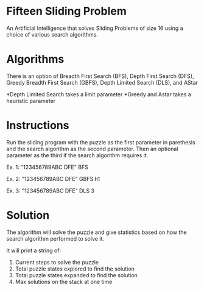 # Fifteen Sliding Problem
An Artificial Intelligence that solves Sliding Problems of size 16 using a choice of various search algorithms.

# Algorithms
There is an option of Breadth First Search (BFS), Depth First Search (DFS), Greedy Breadth First Search (GBFS), Depth Limited Search (DLS), and AStar

*Depth Limited Search takes a limit parameter
*Greedy and Astar takes a heuristic parameter

# Instructions

Run the sliding program with the puzzle as the first parameter in parethesis and the search algorithm as the second parameter. Then an optional parameter as the third if the search algorithm requires it.

Ex. 1: "123456789ABC DFE" BFS

Ex. 2: "123456789ABC DFE" GBFS h1

Ex. 3: "123456789ABC DFE" DLS 3

# Solution

The algorithm will solve the puzzle and give statistics based on how the search algorithm performed to solve it.

It will print a string of:
1. Current steps to solve the puzzle
2. Total puzzle states explored to find the solution
3. Total puzzle states expanded to find the solution
4. Max solutions on the stack at one time
